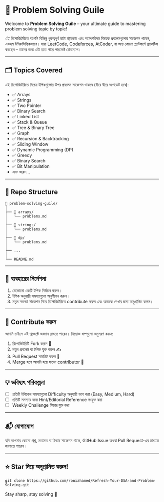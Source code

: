 # 🧠 Problem Solving Guile

Welcome to **Problem Solving Guile** – your ultimate guide to mastering problem solving topic by topic!

এই রিপোজিটরিতে আপনি বিভিন্ন গুরুত্বপূর্ণ ডাটা স্ট্রাকচার এবং অ্যালগরিদম বিষয়ক প্রবলেমগুলোর সাজেশন পাবেন, একদম টপিকভিত্তিকভাবে। যারা LeetCode, Codeforces, AtCoder, বা অন্য কোনো প্ল্যাটফর্মে প্র্যাকটিস করছেন – তাদের জন্য এটা হতে পারে পারফেক্ট রোডম্যাপ।

---

## 🗂️ Topics Covered

এই রিপোজিটরিতে নিচের টপিকগুলোর উপর প্রবলেম সাজেশন থাকবে (ধীরে ধীরে আপডেট হবে):

- ✅ Arrays
- ✅ Strings
- ✅ Two Pointer
- ✅ Binary Search
- ✅ Linked List
- ✅ Stack & Queue
- ✅ Tree & Binary Tree
- ✅ Graph
- ✅ Recursion & Backtracking
- ✅ Sliding Window
- ✅ Dynamic Programming (DP)
- ✅ Greedy
- ✅ Binary Search
- ✅ Bit Manipulation
- এবং আরও...

---

## 📁 Repo Structure

```
📁 problem-solving-guile/
│
├── 📁 arrays/
│   └── problems.md
│
├── 📁 strings/
│   └── problems.md
│
├── 📁 dp/
│   └── problems.md
│
├── ...
│
└── README.md
```

---

## 🚀 ব্যবহারের নির্দেশনা

1. যেকোনো একটি টপিক নির্বাচন করুন।  
2. টপিক অনুযায়ী সমস্যাগুলো অনুশীলন করুন।  
3. নতুন সমস্যা সাজেশন দিয়ে রিপোজিটরিতে contribute করুন এবং অন্যকে শেখার জন্য অনুপ্রানিত করুন।
<!-- 3. সমস্যা সমাধানের অগ্রগতি ট্র্যাক করতে প্রতিটির পাশে ✅ চিহ্ন দিন।  -->

---

## 🤝 Contribute করুন 

আপনি চাইলে এই প্রজেক্টে অবদান রাখতে পারেন। নিম্নোক্ত ধাপগুলো অনুসরণ করুন:

1. রিপোজিটরিটি Fork করুন 🍴  
2. নতুন প্রবলেম বা টপিক যুক্ত করুন ✍️  
3. Pull Request সাবমিট করুন 🔁  
4. Merge হলে আপনি হয়ে যাবেন contributor 🎉

---

## 💡 ভবিষ্যৎ পরিকল্পনা

- [ ] প্রতিটি টপিকের সমস্যাগুলো Difficulty অনুযায়ী ভাগ করা (Easy, Medium, Hard)  
- [ ] প্রতিটি সমস্যার জন্য Hint/Editorial Reference সংযুক্ত করা  
- [ ] Weekly Challenge ফিচার যুক্ত করা

---

## 📬 যোগাযোগ

যদি আপনার কোনো প্রশ্ন, মতামত বা ফিচার সাজেশন থাকে, GitHub Issue অথবা Pull Request-এর মাধ্যমে জানাতে পারেন।

---

## ⭐  Star দিয়ে অনুপ্রানিত করুন!

```
git clone https://github.com/roniahamed/Refresh-Your-DSA-and-Problem-Solving.git
```

Stay sharp, stay solving 🚀

